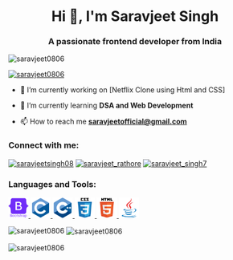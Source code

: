 <h1 align="center">Hi 👋, I'm Saravjeet Singh</h1>
<h3 align="center">A passionate frontend developer from India</h3>

<p align="left"> <img src="https://komarev.com/ghpvc/?username=saravjeet0806&label=Profile%20views&color=0e75b6&style=flat" alt="saravjeet0806" /> </p>

<p align="left"> <a href="https://github.com/ryo-ma/github-profile-trophy"><img src="https://github-profile-trophy.vercel.app/?username=saravjeet0806" alt="saravjeet0806" /></a> </p>

- 🔭 I’m currently working on [Netflix Clone using Html and CSS]

- 🌱 I’m currently learning **DSA and Web Development**

- 📫 How to reach me **saravjeetofficial@gmail.com**

<h3 align="left">Connect with me:</h3>
<p align="left">
<a href="https://linkedin.com/in/saravjeetsingh08" target="blank"><img align="center" src="https://raw.githubusercontent.com/rahuldkjain/github-profile-readme-generator/master/src/images/icons/Social/linked-in-alt.svg" alt="saravjeetsingh08" height="30" width="40" /></a>
<a href="https://instagram.com/saravjeet_rathore" target="blank"><img align="center" src="https://raw.githubusercontent.com/rahuldkjain/github-profile-readme-generator/master/src/images/icons/Social/instagram.svg" alt="saravjeet_rathore" height="30" width="40" /></a>
<a href="https://www.leetcode.com/saravjeet_singh7" target="blank"><img align="center" src="https://raw.githubusercontent.com/rahuldkjain/github-profile-readme-generator/master/src/images/icons/Social/leet-code.svg" alt="saravjeet_singh7" height="30" width="40" /></a>
</p>

<h3 align="left">Languages and Tools:</h3>
<p align="left"> <a href="https://getbootstrap.com" target="_blank" rel="noreferrer"> <img src="https://raw.githubusercontent.com/devicons/devicon/master/icons/bootstrap/bootstrap-plain-wordmark.svg" alt="bootstrap" width="40" height="40"/> </a> <a href="https://www.cprogramming.com/" target="_blank" rel="noreferrer"> <img src="https://raw.githubusercontent.com/devicons/devicon/master/icons/c/c-original.svg" alt="c" width="40" height="40"/> </a> <a href="https://www.w3schools.com/cpp/" target="_blank" rel="noreferrer"> <img src="https://raw.githubusercontent.com/devicons/devicon/master/icons/cplusplus/cplusplus-original.svg" alt="cplusplus" width="40" height="40"/> </a> <a href="https://www.w3schools.com/css/" target="_blank" rel="noreferrer"> <img src="https://raw.githubusercontent.com/devicons/devicon/master/icons/css3/css3-original-wordmark.svg" alt="css3" width="40" height="40"/> </a> <a href="https://www.w3.org/html/" target="_blank" rel="noreferrer"> <img src="https://raw.githubusercontent.com/devicons/devicon/master/icons/html5/html5-original-wordmark.svg" alt="html5" width="40" height="40"/> </a> <a href="https://www.java.com" target="_blank" rel="noreferrer"> <img src="https://raw.githubusercontent.com/devicons/devicon/master/icons/java/java-original.svg" alt="java" width="40" height="40"/> </a> </p>

<p><img align="left" src="https://github-readme-stats.vercel.app/api/top-langs?username=saravjeet0806&show_icons=true&locale=en&layout=compact" alt="saravjeet0806" /></p>

<p>&nbsp;<img align="center" src="https://github-readme-stats.vercel.app/api?username=saravjeet0806&show_icons=true&locale=en" alt="saravjeet0806" /></p>

<p><img align="center" src="https://github-readme-streak-stats.herokuapp.com/?user=saravjeet0806&" alt="saravjeet0806" /></p>
